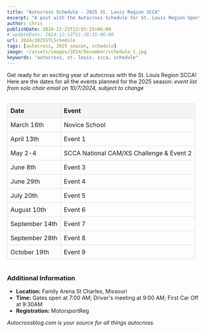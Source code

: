 ```yaml
---
title: "Autocross Schedule - 2025 St. Louis Region SCCA"
excerpt: "A post with the Autocross Schedule for St. Louis Region Sports Car Club of America for 2025! Check out the calendar and get planning for the year!"
author: chris
publishDate: 2024-12-23T12:05:15+06:00
# updateDate: 2024-12-12T11:20:15-06:00
url: 2024/2025STLSchedule
tags: [autocross, 2025 season, schedule]
image: ~/assets/images/2024/December/schedule-1.jpg
keywords: "autocross, st. louis, scca, schedule"
---
```

Get ready for an exciting year of autocross with the St. Louis Region SCCA! Here are the dates for all the events planned for the 2025 season:
*event list from solo chair email on 10/7/2024, subject to change*

<div style="overflow-x: auto; margin: 1rem 0;">
  <table style="width: 100%; border-collapse: collapse; text-align: left;">
    <thead style="background-color: #f4f4f4;">
      <tr>
        <th style="border: 1px solid #ddd; padding: 8px;">Date</th>
        <th style="border: 1px solid #ddd; padding: 8px;">Event</th>
      </tr>
    </thead>
    <tbody>
      <tr>
        <td style="border: 1px solid #ddd; padding: 8px;">March 16th</td>
        <td style="border: 1px solid #ddd; padding: 8px;">Novice School</td>
      </tr>
      <tr>
        <td style="border: 1px solid #ddd; padding: 8px;">April 13th</td>
        <td style="border: 1px solid #ddd; padding: 8px;">Event 1</td>
      </tr>
      <tr>
        <td style="border: 1px solid #ddd; padding: 8px;">May 2-4</td>
        <td style="border: 1px solid #ddd; padding: 8px;">SCCA National CAM/XS Challenge & Event 2</td>
      </tr>
      <tr>
        <td style="border: 1px solid #ddd; padding: 8px;">June 8th</td>
        <td style="border: 1px solid #ddd; padding: 8px;">Event 3</td>
      </tr>
      <tr>
        <td style="border: 1px solid #ddd; padding: 8px;">June 29th</td>
        <td style="border: 1px solid #ddd; padding: 8px;">Event 4</td>
      </tr>
      <tr>
        <td style="border: 1px solid #ddd; padding: 8px;">July 20th</td>
        <td style="border: 1px solid #ddd; padding: 8px;">Event 5</td>
      </tr>
      <tr>
        <td style="border: 1px solid #ddd; padding: 8px;">August 10th</td>
        <td style="border: 1px solid #ddd; padding: 8px;">Event 6</td>
      </tr>
      <tr>
        <td style="border: 1px solid #ddd; padding: 8px;">September 14th</td>
        <td style="border: 1px solid #ddd; padding: 8px;">Event 7</td>
      </tr>
      <tr>
        <td style="border: 1px solid #ddd; padding: 8px;">September 28th</td>
        <td style="border: 1px solid #ddd; padding: 8px;">Event 8</td>
      </tr>
      <tr>
        <td style="border: 1px solid #ddd; padding: 8px;">October 19th</td>
        <td style="border: 1px solid #ddd; padding: 8px;">Event 9</td>
      </tr>
    </tbody>
  </table>
</div>

### Additional Information
- **Location:** Family Arena St Charles, Missouri
- **Time:** Gates open at 7:00 AM; Driver's meeting at 9:00 AM; First Car Off at 9:30AM
- **Registration:** MotorsportReg


*Autocrossblog.com is your source for all things autocross.*
